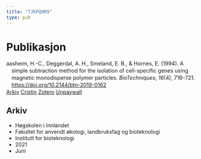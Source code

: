 ```yaml
---
title: "TJKPQ9R9"
type: pub
---
```

<h1>Publikasjon</h1>
<article id="csl-bib-container-TJKPQ9R9" class="csl-bib-container">
  <div class="csl-bib-body" style="line-height: 1.35; padding-left: 1em; text-indent:-1em;">
  <div class="csl-entry">aasheim, H.-C., Deggerdal, A. H., Smeland, E. B., &amp; Hornes, E. (1994). A simple subtraction method for the isolation of cell-specific genes using magnetic monodisperse polymer particles. <i>BioTechniques</i>, <i>16</i>(4), 716&#x2013;721. <a href="https://doi.org/10.2144/btn-2019-0162">https://doi.org/10.2144/btn-2019-0162</a></div>
</div>
  <div class="csl-bib-buttons">
    <a href="#taxonomy-article-TJKPQ9R9" class="csl-bib-button">Arkiv</a>
    <a href alt="Cristin URL" class="csl-bib-button">Cristin</a>
    <a href alt="Zotero URL" class="csl-bib-button">Zotero</a>
    <a href="https://www.future-science.com/doi/pdf/10.2144/btn-2019-0162" class="csl-bib-button">Unpaywall</a>
  </div>
  <div id="csl-bib-meta-container-TJKPQ9R9"></div>
</article>
<div id="csl-bib-meta-TJKPQ9R9" class="csl-bib-meta">
  <article id="taxonomy-article-TJKPQ9R9" class="taxonomy-article">
    <h1>Arkiv</h1>
    <ul>
      <li>Høgskolen i Innlandet</li>
      <li>Fakultet for anvendt økologi, landbruksfag og bioteknologi</li>
      <li>Institutt for bioteknologi</li>
      <li>2021</li>
      <li>Juni</li>
    </ul>
  </article>
</div>
